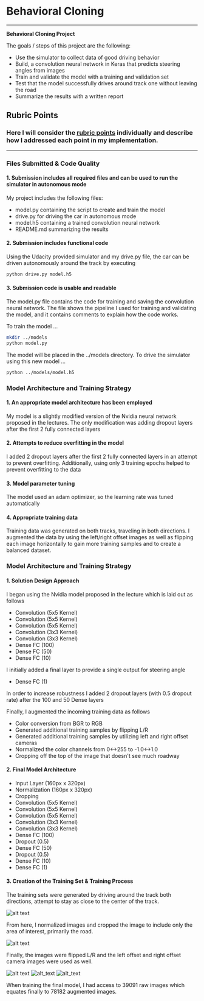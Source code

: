 # **Behavioral Cloning** 
---

**Behavioral Cloning Project**

The goals / steps of this project are the following:
* Use the simulator to collect data of good driving behavior
* Build, a convolution neural network in Keras that predicts steering angles from images
* Train and validate the model with a training and validation set
* Test that the model successfully drives around track one without leaving the road
* Summarize the results with a written report

[image_orig]: ./images/image_orig.png
[cropped]: ./images/cropped.png
[flipped]: ./images/flipped.png
[left_offset]: ./images/left_offset.png
[right_offset]: ./images/right_offset.png

## Rubric Points
### Here I will consider the [rubric points](https://review.udacity.com/#!/rubrics/432/view) individually and describe how I addressed each point in my implementation.  

---
### Files Submitted & Code Quality

#### 1. Submission includes all required files and can be used to run the simulator in autonomous mode

My project includes the following files:
* model.py containing the script to create and train the model
* drive.py for driving the car in autonomous mode
* model.h5 containing a trained convolution neural network 
* README.md summarizing the results

#### 2. Submission includes functional code
Using the Udacity provided simulator and my drive.py file, the car can be driven autonomously around the track by executing 
```sh
python drive.py model.h5
```

#### 3. Submission code is usable and readable

The model.py file contains the code for training and saving the convolution neural network. The file shows the pipeline I used for training and validating the model, and it contains comments to explain how the code works.

To train the model ...
```sh
mkdir ../models
python model.py
```

The model will be placed in the ../models directory. To drive the simulator using this new model ...
```sh
python ../models/model.h5
```

### Model Architecture and Training Strategy

#### 1. An appropriate model architecture has been employed

My model is a slightly modified version of the Nvidia neural network proposed in the lectures. The only modification was
adding dropout layers after the first 2 fully connected layers

#### 2. Attempts to reduce overfitting in the model

I added 2 dropout layers after the first 2 fully connected layers in an attempt to prevent overfitting. Additionally, using only 3 training epochs helped to prevent overfitting to the data

#### 3. Model parameter tuning

The model used an adam optimizer, so the learning rate was tuned automatically

#### 4. Appropriate training data

Training data was generated on both tracks, traveling in both directions. I augmented the data by using the left/right offset images as well as flipping each image horizontally to gain more training samples and to create a balanced dataset.

### Model Architecture and Training Strategy

#### 1. Solution Design Approach

I began using the Nvidia model proposed in the lecture which is laid out as follows

- Convolution (5x5 Kernel)
- Convolution (5x5 Kernel)
- Convolution (5x5 Kernel)
- Convolution (3x3 Kernel)
- Convolution (3x3 Kernel)
- Dense FC (100)
- Dense FC (50)
- Dense FC (10)

I initially added a final layer to provide a single output for steering angle
- Dense FC (1)

In order to increase robustness I added 2 dropout layers (with 0.5 dropout rate) after the 100 and 50 Dense layers

Finally, I augmented the incoming training data as follows

- Color conversion from BGR to RGB
- Generated additional training samples by flipping L/R
- Generated additional training samples by utilizing left and right offset cameras
- Normalized the color channels from 0<->255 to -1.0<->1.0
- Cropping off the top of the image that doesn't see much roadway

#### 2. Final Model Architecture

- Input Layer (160px x 320px)
- Normalization (160px x 320px)
- Cropping
- Convolution (5x5 Kernel)
- Convolution (5x5 Kernel)
- Convolution (5x5 Kernel)
- Convolution (3x3 Kernel)
- Convolution (3x3 Kernel)
- Dense FC (100)
- Dropout (0.5)
- Dense FC (50)
- Dropout (0.5)
- Dense FC (10)
- Dense FC (1)

#### 3. Creation of the Training Set & Training Process

The training sets were generated by driving around the track both directions, attempt to stay as close to the center of the track. 

![alt text][image_orig]

From here, I normalized images and cropped the image to include only the area of interest, primarily the road.

![alt text][cropped]

Finally, the images were flipped L/R and the left offset and right offset camera images were used as well.

![alt text][flipped]
![alt_text][left_offset]
![alt_text][right_offset]

When training the final model, I had access to 39091 raw images which equates finally to 78182 augmented images.

